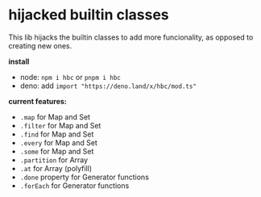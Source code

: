 # hijacked builtin classes

This lib hijacks the builtin classes to add more funcionality, as opposed
to creating new ones.

**install**
- node: `npm i hbc` or `pnpm i hbc`
- deno: add `import "https://deno.land/x/hbc/mod.ts"`

**current features:**
- `.map` for Map and Set
- `.filter` for Map and Set
- `.find` for Map and Set
- `.every` for Map and Set
- `.some` for Map and Set
- `.partition` for Array 
- `.at` for Array (polyfill)
- `.done` property for Generator functions 
- `.forEach` for Generator functions 

